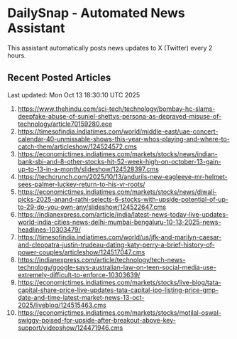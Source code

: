 # DailySnap - Automated News Assistant

This assistant automatically posts news updates to X (Twitter) every 2 hours.

## Recent Posted Articles

Last updated: Mon Oct 13 18:30:10 UTC 2025

1. https://www.thehindu.com/sci-tech/technology/bombay-hc-slams-deepfake-abuse-of-suniel-shettys-persona-as-depraved-misuse-of-technology/article70159280.ece
2. https://timesofindia.indiatimes.com/world/middle-east/uae-concert-calendar-40-unmissable-shows-this-year-whos-playing-and-where-to-catch-them/articleshow/124524572.cms
3. https://economictimes.indiatimes.com/markets/stocks/news/indian-bank-sbi-and-8-other-stocks-hit-52-week-high-on-october-13-gain-up-to-13-in-a-month/slideshow/124528397.cms
4. https://techcrunch.com/2025/10/13/andurils-new-eagleeye-mr-helmet-sees-palmer-luckey-return-to-his-vr-roots/
5. https://economictimes.indiatimes.com/markets/stocks/news/diwali-picks-2025-anand-rathi-selects-6-stocks-with-upside-potential-of-up-to-29-do-you-own-any/slideshow/124522647.cms
6. https://indianexpress.com/article/india/latest-news-today-live-updates-world-india-cities-news-delhi-mumbai-bengaluru-10-13-2025-news-headlines-10303479/
7. https://timesofindia.indiatimes.com/world/us/jfk-and-marilyn-caesar-and-cleopatra-justin-trudeau-dating-katy-perry-a-brief-history-of-power-couples/articleshow/124517047.cms
8. https://indianexpress.com/article/technology/tech-news-technology/google-says-australian-law-on-teen-social-media-use-extremely-difficult-to-enforce-10303639/
9. https://economictimes.indiatimes.com/markets/stocks/live-blog/tata-capital-share-price-live-updates-tata-capital-ipo-listing-price-gmp-date-and-time-latest-market-news-13-oct-2025/liveblog/124515463.cms
10. https://economictimes.indiatimes.com/markets/stocks/motilal-oswal-swiggy-poised-for-upside-after-breakout-above-key-support/videoshow/124471946.cms
